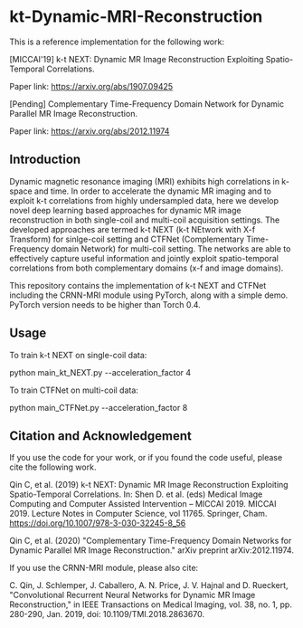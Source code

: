 # kt-Dynamic-MRI-Reconstruction

This is a reference implementation for the following work:

[MICCAI'19] k-t NEXT: Dynamic MR Image Reconstruction Exploiting Spatio-Temporal Correlations. 

Paper link: https://arxiv.org/abs/1907.09425

[Pending] Complementary Time-Frequency Domain Network for Dynamic Parallel MR Image Reconstruction.

Paper link: https://arxiv.org/abs/2012.11974

## Introduction

Dynamic magnetic resonance imaging (MRI) exhibits high correlations in k-space and time. In order to accelerate the dynamic MR imaging and to exploit k-t correlations from highly undersampled data, here we develop novel deep learning based approaches for dynamic MR image reconstruction in both single-coil and multi-coil acquisition settings. The developed approaches are termed k-t NEXT (k-t NEtwork with X-f Transform) for sinlge-coil setting and CTFNet (Complementary Time-Frequency domain Network) for multi-coil setting. The networks are able to effectively capture useful information and jointly exploit spatio-temporal correlations from both complementary domains (x-f and image domains). 

This repository contains the implementation of k-t NEXT and CTFNet including the CRNN-MRI module using PyTorch, along with a simple demo. PyTorch version needs to be higher than Torch 0.4.

## Usage

To train k-t NEXT on single-coil data:

  python main_kt_NEXT.py --acceleration_factor 4
  
To train CTFNet on multi-coil data:

  python main_CTFNet.py --acceleration_factor 8
  
## Citation and Acknowledgement

If you use the code for your work, or if you found the code useful, please cite the following work.

Qin C, et al. (2019) k-t NEXT: Dynamic MR Image Reconstruction Exploiting Spatio-Temporal Correlations. In: Shen D. et al. (eds) Medical Image Computing and Computer Assisted Intervention – MICCAI 2019. MICCAI 2019. Lecture Notes in Computer Science, vol 11765. Springer, Cham. https://doi.org/10.1007/978-3-030-32245-8_56

Qin C, et al. (2020) "Complementary Time-Frequency Domain Networks for Dynamic Parallel MR Image Reconstruction." arXiv preprint arXiv:2012.11974.

If you use the CRNN-MRI module, please also cite:

C. Qin, J. Schlemper, J. Caballero, A. N. Price, J. V. Hajnal and D. Rueckert, "Convolutional Recurrent Neural Networks for Dynamic MR Image Reconstruction," in IEEE Transactions on Medical Imaging, vol. 38, no. 1, pp. 280-290, Jan. 2019, doi: 10.1109/TMI.2018.2863670.
